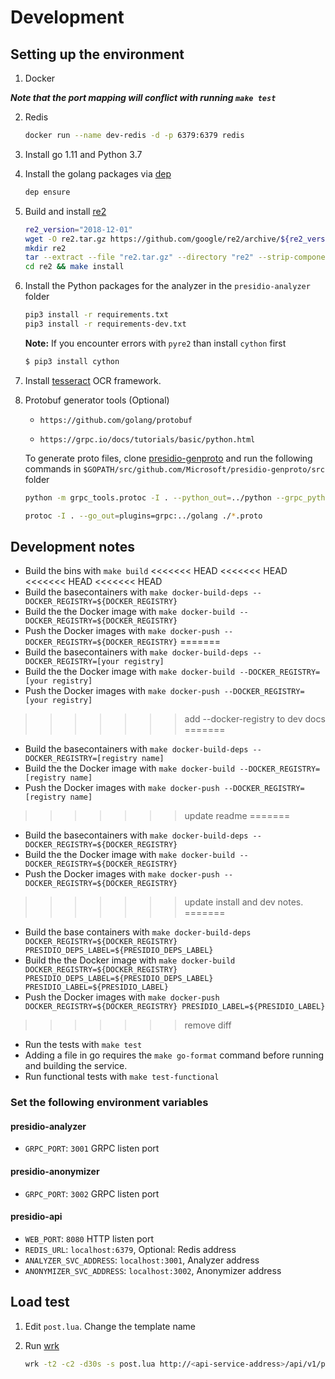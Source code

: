 
# Development

## Setting up the environment

1. Docker

***Note that the port mapping will conflict with running `make test`***

2. Redis

    ```sh
    docker run --name dev-redis -d -p 6379:6379 redis
    ```

3. Install go 1.11 and Python 3.7

4. Install the golang packages via [dep](https://github.com/golang/dep/releases)

    ```sh
    dep ensure
    ```

5. Build and install [re2](https://github.com/google/re2)

    ```sh
    re2_version="2018-12-01"
    wget -O re2.tar.gz https://github.com/google/re2/archive/${re2_version}.tar.gz
    mkdir re2 
    tar --extract --file "re2.tar.gz" --directory "re2" --strip-components 1
    cd re2 && make install
    ```

6. Install the Python packages for the analyzer in the `presidio-analyzer` folder

    ```sh
    pip3 install -r requirements.txt
    pip3 install -r requirements-dev.txt
    ```

    **Note:** If you encounter errors with `pyre2` than install `cython` first

    ```sh
    $ pip3 install cython
    ```

7. Install [tesseract](https://github.com/tesseract-ocr/tesseract/wiki) OCR framework.

8. Protobuf generator tools (Optional)

    - `https://github.com/golang/protobuf`

    - `https://grpc.io/docs/tutorials/basic/python.html`

    To generate proto files, clone [presidio-genproto](https://github.com/Microsoft/presidio-genproto) and run the following commands in `$GOPATH/src/github.com/Microsoft/presidio-genproto/src` folder

    ```sh
    python -m grpc_tools.protoc -I . --python_out=../python --grpc_python_out=../python ./*.proto
    ```

    ```sh
    protoc -I . --go_out=plugins=grpc:../golang ./*.proto
    ```

## Development notes

- Build the bins with `make build`
<<<<<<< HEAD
<<<<<<< HEAD
<<<<<<< HEAD
<<<<<<< HEAD
- Build the basecontainers with `make docker-build-deps --DOCKER_REGISTRY=${DOCKER_REGISTRY}`
- Build the the Docker image with `make docker-build --DOCKER_REGISTRY=${DOCKER_REGISTRY}`
- Push the Docker images with `make docker-push --DOCKER_REGISTRY=${DOCKER_REGISTRY}`
=======
- Build the basecontainers with `make docker-build-deps --DOCKER_REGISTRY=[your registry]`
- Build the the Docker image with `make docker-build --DOCKER_REGISTRY=[your registry]`
- Push the Docker images with `make docker-push --DOCKER_REGISTRY=[your registry]`
>>>>>>> add --docker-registry to dev docs
=======
- Build the basecontainers with `make docker-build-deps --DOCKER_REGISTRY=[registry name]`
- Build the the Docker image with `make docker-build --DOCKER_REGISTRY=[registry name]`
- Push the Docker images with `make docker-push --DOCKER_REGISTRY=[registry name]`
>>>>>>> update readme
=======
- Build the basecontainers with `make docker-build-deps --DOCKER_REGISTRY=${DOCKER_REGISTRY}`
- Build the the Docker image with `make docker-build --DOCKER_REGISTRY=${DOCKER_REGISTRY}`
- Push the Docker images with `make docker-push --DOCKER_REGISTRY=${DOCKER_REGISTRY}`
>>>>>>> update install and dev notes.
=======
- Build the base containers with `make docker-build-deps DOCKER_REGISTRY=${DOCKER_REGISTRY} PRESIDIO_DEPS_LABEL=${PRESIDIO_DEPS_LABEL}`
- Build the the Docker image with `make docker-build DOCKER_REGISTRY=${DOCKER_REGISTRY} PRESIDIO_DEPS_LABEL=${PRESIDIO_DEPS_LABEL} PRESIDIO_LABEL=${PRESIDIO_LABEL}`
- Push the Docker images with `make docker-push DOCKER_REGISTRY=${DOCKER_REGISTRY} PRESIDIO_LABEL=${PRESIDIO_LABEL}`
>>>>>>> remove diff
- Run the tests with `make test`
- Adding a file in go requires the `make go-format` command before running and building the service.
- Run functional tests with `make test-functional`

### Set the following environment variables

#### presidio-analyzer

- `GRPC_PORT`: `3001` GRPC listen port

#### presidio-anonymizer

- `GRPC_PORT`: `3002` GRPC listen port

#### presidio-api

- `WEB_PORT`: `8080` HTTP listen port
- `REDIS_URL`: `localhost:6379`, Optional: Redis address
- `ANALYZER_SVC_ADDRESS`: `localhost:3001`, Analyzer address
- `ANONYMIZER_SVC_ADDRESS`: `localhost:3002`, Anonymizer address

## Load test

1. Edit  `post.lua`. Change the template name
2. Run [wrk](https://github.com/wg/wrk)

    ```sh
    wrk -t2 -c2 -d30s -s post.lua http://<api-service-address>/api/v1/projects/<my-project>/analyze
    ```
